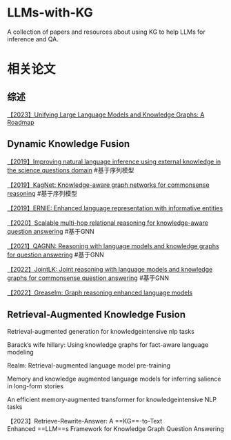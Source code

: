 # LLMs-with-KG
A collection of papers and resources about using KG to help LLMs for inference and QA. 

# 相关论文

## 综述

[【2023】Unifying Large Language Models and Knowledge Graphs: A Roadmap](https://arxiv.org/abs/2306.08302)


## Dynamic Knowledge Fusion

[【2019】Improving natural language inference using external knowledge in the science questions domain](https://dl.acm.org/doi/pdf/10.1609/aaai.v33i01.33017208)   #基于序列模型    

[【2019】KagNet: Knowledge-aware graph networks for commonsense reasoning](https://arxiv.org/abs/1909.02151) #基于序列模型 

[【2019】ERNIE: Enhanced language representation with informative entities](https://aclanthology.org/P19-1139)

[【2020】Scalable multi-hop relational reasoning for knowledge-aware question answering](https://aclanthology.org/2020.emnlp-main.99)  #基于GNN

[【2021】QAGNN: Reasoning with language models and knowledge graphs for question answering](https://aclanthology.org/2021.naacl-main.45) #基于GNN 

[【2022】JointLK: Joint reasoning with language models and knowledge graphs for commonsense question answering](https://aclanthology.org/2022.naacl-main.372) #基于GNN

[【2022】Greaselm: Graph reasoning enhanced language models]()


## Retrieval-Augmented Knowledge Fusion

Retrieval-augmented generation for knowledgeintensive nlp tasks

Barack’s wife hillary: Using knowledge graphs for fact-aware language modeling

Realm: Retrieval-augmented language model pre-training

Memory and knowledge augmented language models for inferring salience in long-form stories

An efficient memory-augmented transformer for knowledgeintensive NLP tasks

【2023】Retrieve-Rewrite-Answer: A ==KG==-to-Text Enhanced ==LLM==s Framework for Knowledge Graph Question Answering


